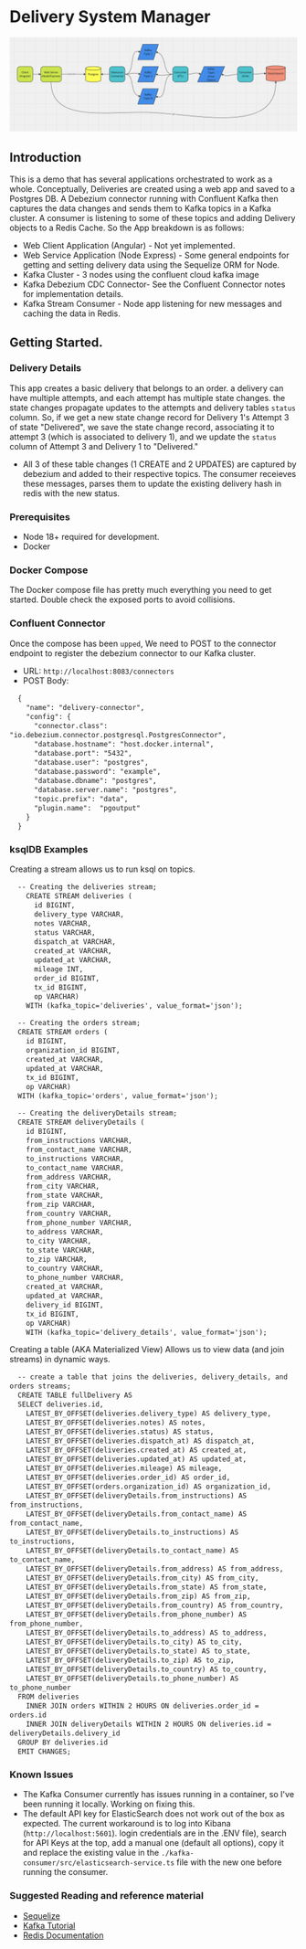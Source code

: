 # Delivery System Manager

![Delivery Flow](delivery-flow.png)

## Introduction

This is a demo that has several applications orchestrated to work as a whole. Conceptually, Deliveries are created using a web app and saved to a Postgres DB. A Debezium connector running with Confluent Kafka then captures the data changes and sends them to Kafka topics in a Kafka cluster. A consumer is listening to some of these topics and adding Delivery objects to a Redis Cache. So the App breakdown is as follows:

- Web Client Application (Angular) - Not yet implemented.
- Web Service Application (Node Express) - Some general endpoints for getting and setting delivery data using the Sequelize ORM for Node.
- Kafka Cluster - 3 nodes using the confluent cloud kafka image
- Kafka Debezium CDC Connector- See the Confluent Connector notes for implementation details.
- Kafka Stream Consumer - Node app listening for new messages and caching the data in Redis.

## Getting Started.

### Delivery Details

This app creates a basic delivery that belongs to an order. a delivery can have multiple attempts, and each attempt has multiple state changes. the state changes propagate updates to the attempts and delivery tables `status` column. So, if we get a new state change record for Delivery 1's Attempt 3 of state "Delivered", we save the state change record, associating it to attempt 3 (which is associated to delivery 1), and we update the `status` column of Attempt 3 and Delivery 1 to "Delivered."

- All 3 of these table changes (1 CREATE and 2 UPDATES) are captured by debezium and added to their respective topics. The consumer receieves these messages, parses them to update the existing delivery hash in redis with the new status.

### Prerequisites

- Node 18+ required for development.
- Docker

### Docker Compose

The Docker compose file has pretty much everything you need to get started. Double check the exposed ports to avoid collisions.

### Confluent Connector

Once the compose has been `upped`, We need to POST to the connector endpoint to register the debezium connector to our Kafka cluster.

- URL:
  `http://localhost:8083/connectors`
- POST Body:

```
  {
    "name": "delivery-connector",
    "config": {
      "connector.class": "io.debezium.connector.postgresql.PostgresConnector",
      "database.hostname": "host.docker.internal",
      "database.port": "5432",
      "database.user": "postgres",
      "database.password": "example",
      "database.dbname": "postgres",
      "database.server.name": "postgres",
      "topic.prefix": "data",
      "plugin.name":  "pgoutput"
    }
  }
```

### ksqlDB Examples

Creating a stream allows us to run ksql on topics.

```
  -- Creating the deliveries stream;
    CREATE STREAM deliveries (
      id BIGINT,
      delivery_type VARCHAR,
      notes VARCHAR,
      status VARCHAR,
      dispatch_at VARCHAR,
      created_at VARCHAR,
      updated_at VARCHAR,
      mileage INT,
      order_id BIGINT,
      tx_id BIGINT,
      op VARCHAR)
    WITH (kafka_topic='deliveries', value_format='json');
```

```
  -- Creating the orders stream;
  CREATE STREAM orders (
    id BIGINT,
    organization_id BIGINT,
    created_at VARCHAR,
    updated_at VARCHAR,
    tx_id BIGINT,
    op VARCHAR)
  WITH (kafka_topic='orders', value_format='json');
```

```
  -- Creating the deliveryDetails stream;
  CREATE STREAM deliveryDetails (
    id BIGINT,
    from_instructions VARCHAR,
    from_contact_name VARCHAR,
    to_instructions VARCHAR,
    to_contact_name VARCHAR,
    from_address VARCHAR,
    from_city VARCHAR,
    from_state VARCHAR,
    from_zip VARCHAR,
    from_country VARCHAR,
    from_phone_number VARCHAR,
    to_address VARCHAR,
    to_city VARCHAR,
    to_state VARCHAR,
    to_zip VARCHAR,
    to_country VARCHAR,
    to_phone_number VARCHAR,
    created_at VARCHAR,
    updated_at VARCHAR,
    delivery_id BIGINT,
    tx_id BIGINT,
    op VARCHAR)
    WITH (kafka_topic='delivery_details', value_format='json');
```

Creating a table (AKA Materialized View) Allows us to view data (and join streams) in dynamic ways.

```
  -- create a table that joins the deliveries, delivery_details, and orders streams;
  CREATE TABLE fullDelivery AS
  SELECT deliveries.id,
    LATEST_BY_OFFSET(deliveries.delivery_type) AS delivery_type,
    LATEST_BY_OFFSET(deliveries.notes) AS notes,
    LATEST_BY_OFFSET(deliveries.status) AS status,
    LATEST_BY_OFFSET(deliveries.dispatch_at) AS dispatch_at,
    LATEST_BY_OFFSET(deliveries.created_at) AS created_at,
    LATEST_BY_OFFSET(deliveries.updated_at) AS updated_at,
    LATEST_BY_OFFSET(deliveries.mileage) AS mileage,
    LATEST_BY_OFFSET(deliveries.order_id) AS order_id,
    LATEST_BY_OFFSET(orders.organization_id) AS organization_id,
    LATEST_BY_OFFSET(deliveryDetails.from_instructions) AS from_instructions,
    LATEST_BY_OFFSET(deliveryDetails.from_contact_name) AS from_contact_name,
    LATEST_BY_OFFSET(deliveryDetails.to_instructions) AS to_instructions,
    LATEST_BY_OFFSET(deliveryDetails.to_contact_name) AS to_contact_name,
    LATEST_BY_OFFSET(deliveryDetails.from_address) AS from_address,
    LATEST_BY_OFFSET(deliveryDetails.from_city) AS from_city,
    LATEST_BY_OFFSET(deliveryDetails.from_state) AS from_state,
    LATEST_BY_OFFSET(deliveryDetails.from_zip) AS from_zip,
    LATEST_BY_OFFSET(deliveryDetails.from_country) AS from_country,
    LATEST_BY_OFFSET(deliveryDetails.from_phone_number) AS from_phone_number,
    LATEST_BY_OFFSET(deliveryDetails.to_address) AS to_address,
    LATEST_BY_OFFSET(deliveryDetails.to_city) AS to_city,
    LATEST_BY_OFFSET(deliveryDetails.to_state) AS to_state,
    LATEST_BY_OFFSET(deliveryDetails.to_zip) AS to_zip,
    LATEST_BY_OFFSET(deliveryDetails.to_country) AS to_country,
    LATEST_BY_OFFSET(deliveryDetails.to_phone_number) AS to_phone_number
  FROM deliveries
    INNER JOIN orders WITHIN 2 HOURS ON deliveries.order_id = orders.id
    INNER JOIN deliveryDetails WITHIN 2 HOURS ON deliveries.id = deliveryDetails.delivery_id
  GROUP BY deliveries.id
  EMIT CHANGES;
```

### Known Issues

- The Kafka Consumer currently has issues running in a container, so I've been running it locally. Working on fixing this.
- The default API key for ElasticSearch does not work out of the box as expected. The current workaround is to log into Kibana (`http://localhost:5601`). login credentials are in the .ENV file), search for API Keys at the top, add a manual one (default all options), copy it and replace the existing value in the `./kafka-consumer/src/elasticsearch-service.ts` file with the new one before running the consumer.

### Suggested Reading and reference material

- [Sequelize](https://sequelize.org/)
- [Kafka Tutorial](https://medium.com/@parasharprasoon.950/how-to-set-up-cdc-with-kafka-debezium-and-postgres-70a907b8ca20)
- [Redis Documentation](https://redis.io/docs/latest/develop/)
